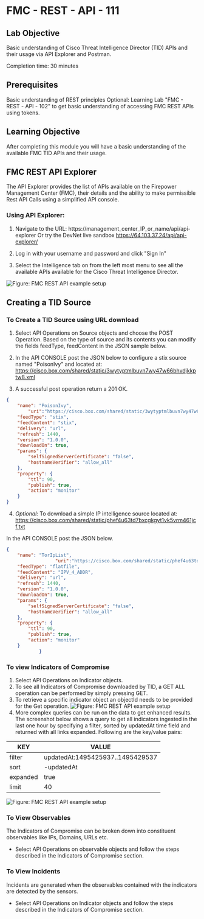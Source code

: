 # FMC - REST - API - 111

## Lab Objective

Basic understanding of Cisco Threat Intelligence Director (TID) APIs and their usage via API Explorer and Postman.  

Completion time: 30 minutes

## Prerequisites
Basic understanding of REST principles
Optional: Learning Lab "FMC - REST - API - 102" to get basic understanding of accessing FMC REST APIs using tokens.

## Learning Objective
After completing this module you will have a
basic understanding of the available FMC TID APIs and their usage.

## FMC REST API Explorer
The API Explorer provides the list of APIs available on the Firepower Management Center (FMC), their details and the ability to make permissible Rest API Calls using a simplified API console.

### Using API Explorer:
1. Navigate to the URL: https://management_center_IP_or_name/api/api-explorer Or try the DevNet live sandbox https://64.103.37.24/api/api-explorer/

2. Log in with your username and password and click "Sign In"

3. Select the Intelligence tab on from the left most menu to see all the available APIs available for the Cisco Threat Intelligence Director.

![Figure: FMC REST API example setup](/posts/files/firepower-restapi-111/assets/images/Picture1.png)

## Creating a TID Source

### To Create a TID Source using URL download
1. Select API Operations on Source objects and choose the POST Operation.
Based on the type of source and its contents you can modify the fields feedType, feedContent in the JSON sample below.

2. In the API CONSOLE post the JSON below to configure a stix source named "PoisonIvy" and located at:
https://cisco.box.com/shared/static/3wytyptmlbuvn7wy47w66bhvdjkkptw8.xml

3. A successful post operation return a 201 OK.
```JSON
{
	"name": "PoisonIvy",
		"uri":"https://cisco.box.com/shared/static/3wytyptmlbuvn7wy47w66bhvdjkkptw8.xml",
	"feedType": "stix",
	"feedContent": "stix",
	"delivery": "url",
	"refresh": 1440,
	"version": "1.0.0",
	"downloadOn": true,
	"params": {
		"selfSignedServerCertificate": "false",
		"hostnameVerifier": "allow_all"
	},
	"property": {
		"ttl": 90,
		"publish": true,
		"action": "monitor"
	}
}
```
4. *Optional:* To download a simple IP intelligence source located at:
https://cisco.box.com/shared/static/phef4u63td7bxcgkgyt1vk5vrm461jcf.txt

In the API CONSOLE post the JSON below.

```JSON
{
	"name": "TorIpList",
	              "uri":"https://cisco.box.com/shared/static/phef4u63td7bxcgkgyt1vk5vrm461jcf.txt",
	"feedType": "flatfile",
	"feedContent": "IPV_4_ADDR",
	"delivery": "url",
	"refresh": 1440,
	"version": "1.0.0",
	"downloadOn": true,
	"params": {
		"selfSignedServerCertificate": "false",
		"hostnameVerifier": "allow_all"
	},
	"property": {
		"ttl": 90,
		"publish": true,
		"action": "monitor"
	}
            }
```

### To view Indicators of Compromise
1. Select API Operations on Indicator objects.
2. To see all Indicators of Compromise downloaded by TID, a GET ALL operation can be performed by simply pressing GET.
3. To retrieve a specific indicator object an objectId needs to be provided for the Get operation.
![Figure: FMC REST API example setup](/posts/files/firepower-restapi-111/assets/images/Picture2.png)
4. More complex queries can be run on the data to get enhanced results.
The screenshot below shows a query to get all indicators ingested in the last one hour by specifying a filter, sorted by updatedAt time field and returned with all links expanded.
Following are the key/value pairs:

| KEY      | VALUE                            |
|----------|----------------------------------|
| filter   | updatedAt:1495425937..1495429537 |
| sort     | -updatedAt                        |
| expanded | true                             |
| limit    | 40                               |

![Figure: FMC REST API example setup](/posts/files/firepower-restapi-111/assets/images/Picture3.png)

### To View Observables

The Indicators of Compromise can be broken down into constituent observables like IPs, Domains, URLs etc.

* Select API Operations on observable objects and follow the steps described in the Indicators of Compromise section.


### To View Incidents

Incidents are generated when the observables contained with the indicators are detected by the sensors.
* Select API Operations on Indicator objects and follow the steps described in the Indicators of Compromise section.
